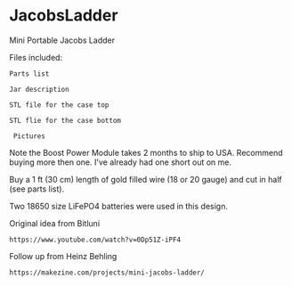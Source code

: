 # JacobsLadder
Mini Portable Jacobs Ladder

Files included:

    Parts list
    
    Jar description
    
    STL file for the case top
    
    STL flie for the case bottom
	 
	 Pictures
    
Note the Boost Power Module takes 2 months to ship to USA.  Recommend buying more then one.  I've already had one short out on me.

Buy a 1 ft (30 cm) length of gold filled wire (18 or 20 gauge) and cut in half (see parts list).

Two 18650 size LiFePO4 batteries were used in this design.

Original idea from Bitluni

    https://www.youtube.com/watch?v=0Dp51Z-iPF4

Follow up from Heinz Behling

    https://makezine.com/projects/mini-jacobs-ladder/

	 